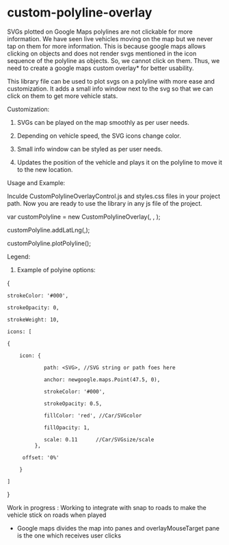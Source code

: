 # custom-polyline-overlay
SVGs plotted on Google Maps polylines are not clickable for more information. We have seen live vehicles moving on the map but we never tap on them for more information. This is because google maps allows clicking on objects and does not render svgs mentioned in the icon sequence of the polyline as objects. So, we cannot click on them. Thus, we need to create a google maps custom overlay* for better usability. 

This library file can be used to plot svgs on a polyline with more ease and customization. It adds a small info window next to the svg so that we can click on them to get more vehicle stats. 

Customization: 

1. SVGs can be played on the map smoothly as per user needs.

2. Depending on vehicle speed, the SVG icons change color.

3. Small info window can be styled as per user needs.

4. Updates the position of the vehicle and plays it on the polyline to move it to the new location.

Usage and Example:

Inculde CustomPolylineOverlayControl.js and styles.css files in your project path. Now you are ready to use the library in any js file of the project.

var customPolyline = new CustomPolylineOverlay(<vehicleObj>, <polylineOptions>, <mapObj>);

customPolyline.addLatLng(<latLng>,<vehicleObj>);

customPolyline.plotPolyline();

Legend:

1. Example of polyine options:

{

	strokeColor: '#000',
	
  	strokeOpacity: 0,
	
  	strokeWeight: 10,

	icons: [
	
	{
      		
		icon: {
       
       			path: <SVG>, //SVG string or path foes here
			
        		anchor: newgoogle.maps.Point(47.5, 0),
			
       			strokeColor: '#000',
			
        		strokeOpacity: 0.5,
			
        		fillColor: 'red', //Car/SVGcolor
			
       			fillOpacity: 1,
			
        		scale: 0.11      //Car/SVGsize/scale
     		 },
			
		 offset: '0%'
		 
    	}
	
  	]
	
}

Work in progress : Working to integrate with snap to roads to make the vehicle stick on roads when played


* Google maps divides the map into panes and overlayMouseTarget pane is the one which receives user clicks
